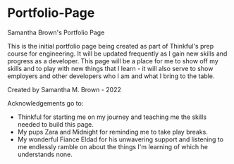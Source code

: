 # Portfolio-Page
 Samantha Brown's Portfolio Page

This is the initial portfolio page being created as part of Thinkful's prep course for engineering.  It will be updated frequently as I gain new skills and progress as a developer.  This page will be a place for me to show off my skills and to play with new things that I learn - it will also serve to show employers and other developers who I am and what I bring to the table.

Created by Samantha M. Brown - 2022

Acknowledgements go to:
- Thinkful for starting me on my journey and teaching me the skills needed to build this page.
- My pups Zara and Midnight for reminding me to take play breaks.
- My wonderful Fiance Eldad for his unwavering support and listening to me endlessly ramble on about the things I'm learning of which he understands none.
